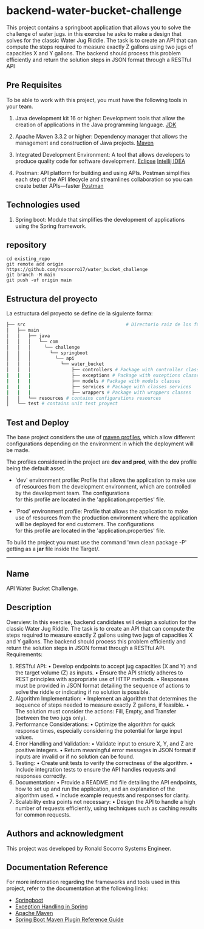 # backend-water-bucket-challenge #

This project contains a springboot application that allows you to solve the challenge of water jugs. in this exercise he asks to make a design that solves for the classic Water Jug Riddle. The task is to create an API that can compute the steps required to measure exactly Z gallons using two jugs of capacities X and Y gallons. The backend should process this problem efficiently and return the solution steps in JSON format through a RESTful API 


## Pre Requisites ##

To be able to work with this project, you must have the following tools in your team.

1. Java development kit 16 or higher: Development tools that allow the creation of applications in the Java programming language. [JDK](https://www.java.com/es/download/manual.jsp)

2. Apache Maven 3.3.2 or higher: Dependency manager that allows the management and construction of Java projects. [Maven](https://maven.apache.org/)

3. Integrated Development Environment: A tool that allows developers to produce quality code for software development. [Eclipse](https://www.eclipse.org/downloads/) [Intellij IDEA](https://www.jetbrains.com/es-es/idea/)

4. Postman: API platform for building and using APIs. Postman simplifies each step of the API lifecycle and streamlines collaboration so you can create better APIs—faster [Postman](https://www.postman.com/)


## Technologies used ##

1. Spring boot: Module that simplifies the development of applications using the Spring framework.


## repository

```
cd existing_repo
git remote add origin https://github.com/rsocorro17/water_bucket_challenge
git branch -M main
git push -uf origin main
```
## Estructura del proyecto ##

La estructura del proyecto se define de la siguiente forma:

```bash
├── src                                     # Directorio raiz de los fuentes
│   ├── main
│   │   ├── java
│   │   │   └── com
│   │   │     └── challenge
│   │   │       └── springboot
│   │   │         └── api
│   │   │           └── water_bucket
│   │   │               ├── controllers # Package with controller classes
|   |   |               ├── exceptions # Package with exceptions classes
|   |   |               ├── models # Package with models classes
|   |   |               ├── services # Package with classes services
|   |   |               ├── wrappers # Package with wrappers classes
│   │   └── resources # contains configurations resources
│   └── test # contains unit test proyect
```

## Test and Deploy

The base project considers the use of [maven profiles](https://maven.apache.org/guides/introduction/introduction-to-profiles.html), which allow different configurations depending on the environment in which the deployment will be made.

The profiles considered in the project are **dev and prod**, with the **dev** profile being the default asset.

* 'dev' environment profile: Profile that allows the application to make use of resources from the development environment, which are controlled by the development team. The configurations  
  for this profile are located in the 'application.properties' file.

* 'Prod' environment profile: Profile that allows the application to make use of resources from the production environment where the application will be deployed for end customers. The configurations  
  for this profile are located in the 'application.properties' file.

To build the project you must use the command 'mvn clean package -P<ambiente>' getting as a **jar** file inside the
Target/.

***

## Name
API Water Bucket Challenge.

## Description
Overview:
In this exercise, backend candidates will design a solution for the classic Water Jug Riddle. The task is to 
create an API that can compute the steps required to measure exactly Z gallons using two jugs of 
capacities X and Y gallons. The backend should process this problem efficiently and return the solution 
steps in JSON format through a RESTful API.
Requirements:
1. RESTful API:
• Develop endpoints to accept jug capacities (X and Y) and the target volume (Z) as inputs.
• Ensure the API strictly adheres to REST principles with appropriate use of HTTP 
methods.
• Responses must be provided in JSON format detailing the sequence of actions to solve 
the riddle or indicating if no solution is possible.
2. Algorithm Implementation:
• Implement an algorithm that determines the sequence of steps needed to measure 
exactly Z gallons, if feasible.
• The solution must consider the actions: Fill, Empty, and Transfer (between the two jugs 
only).
3. Performance Considerations:
• Optimize the algorithm for quick response times, especially considering the potential for 
large input values.
4. Error Handling and Validation:
• Validate input to ensure X, Y, and Z are positive integers.
• Return meaningful error messages in JSON format if inputs are invalid or if no solution 
can be found.
5. Testing:
• Create unit tests to verify the correctness of the algorithm.
• Include integration tests to ensure the API handles requests and responses correctly.
6. Documentation:
• Provide a README.md file detailing the API endpoints, how to set up and run the 
application, and an explanation of the algorithm used.
• Include example requests and responses for clarity.
7. Scalability extra points not necessary:
• Design the API to handle a high number of requests efficiently, using techniques such as 
caching results for common requests.

## Authors and acknowledgment
This project was developed by Ronald Socorro Systems Engineer.

## Documentation Reference ##

For more information regarding the frameworks and tools used in this project, refer to the documentation at the following links:

* [Springboot](https://spring.io/projects/spring-boot)
* [Exception Handling in Spring](https://www.baeldung.com/exception-handling-for-rest-with-spring)
* [Apache Maven](https://maven.apache.org/guides/index.html)
* [Spring Boot Maven Plugin Reference Guide](https://docs.spring.io/spring-boot/docs/2.2.4.RELEASE/maven-plugin/)